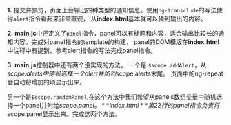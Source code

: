 **1.** 提交并预览，页面上会输出四种类型的通知信息。使用```ng-transclude```的写法使得```alert```指令看起来非常直观，
从**index.html**基本就可以猜到输出的内容。

**2.** **main.js**中还定义了```panel```指令，panel可以有标题和内容，适合输出比较长的通知内容。完成对panel指令的template的构建，
panel的DOM模版在**index.html**中注释中有提到，参考alert指令的写法完成panel指令。

**3.** **main.js**控制器中还有两个没实现的方法。 一个是  ```$scope.addAlert```，从$scope.alerts中随机选择一个alert并加到$scope.alerts末尾。
页面中的ng-repeat会自动将增加的项显示出来。

另一个是```$scope.randomPanel```,在这个方法中我们希望从panels数组变量中随机选择一个panel并附给$scope.panel。
**index.html**第22行的panel指令负责将$scope.panel显示出来。完成这两个方法。